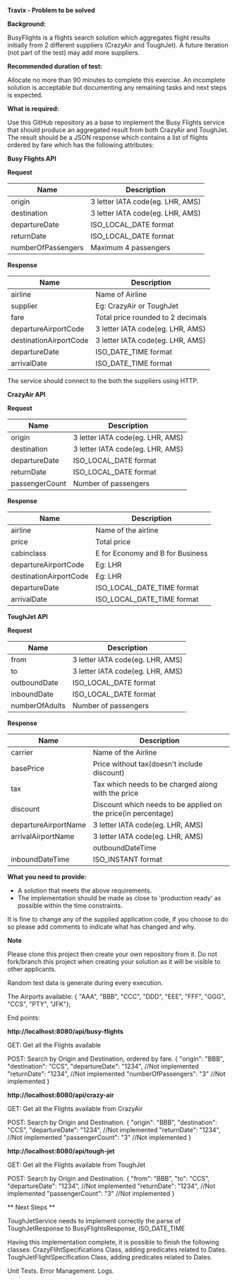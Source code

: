 **Travix - Problem to be solved**

**Background:**

BusyFlights is a flights search solution which aggregates flight results initially from 2 different suppliers (CrazyAir and ToughJet). A future iteration (not part of the test) may add more suppliers.

**Recommended duration of test:**

Allocate no more than 90 minutes to complete this exercise. An incomplete solution is acceptable but documenting any remaining tasks and next steps is expected. 

**What is required:**

Use this GitHub repository as a base to implement the Busy Flights service that should produce an aggregated result from both CrazyAir and ToughJet.
The result should be a JSON response which contains a list of flights ordered by fare which has the following attributes:

**Busy Flights API**

**Request**

| Name | Description |
| ------ | ------ |
| origin | 3 letter IATA code(eg. LHR, AMS) |
| destination | 3 letter IATA code(eg. LHR, AMS) |
| departureDate | ISO_LOCAL_DATE format |
| returnDate | ISO_LOCAL_DATE format |
| numberOfPassengers | Maximum 4 passengers |

**Response**

| Name | Description |
| ------ | ------ |
| airline | Name of Airline |
| supplier | Eg: CrazyAir or ToughJet |
| fare | Total price rounded to 2 decimals |
| departureAirportCode | 3 letter IATA code(eg. LHR, AMS) |
| destinationAirportCode | 3 letter IATA code(eg. LHR, AMS) |
| departureDate | ISO_DATE_TIME format |
| arrivalDate | ISO_DATE_TIME format |

The service should connect to the both the suppliers using HTTP.

**CrazyAir API**

**Request**

| Name | Description |
| ------ | ------ |
| origin | 3 letter IATA code(eg. LHR, AMS) |
| destination | 3 letter IATA code(eg. LHR, AMS) |
| departureDate | ISO_LOCAL_DATE format |
| returnDate | ISO_LOCAL_DATE format |
| passengerCount | Number of passengers |

**Response**


| Name | Description |
| ------ | ------ |
| airline | Name of the airline |
| price | Total price |
| cabinclass | E for Economy and B for Business |
| departureAirportCode | Eg: LHR |
| destinationAirportCode | Eg: LHR |
| departureDate | ISO_LOCAL_DATE_TIME format |
| arrivalDate | ISO_LOCAL_DATE_TIME format |

**ToughJet API**

**Request**

| Name | Description |
| ------ | ------ |
| from | 3 letter IATA code(eg. LHR, AMS) |
| to | 3 letter IATA code(eg. LHR, AMS) |
| outboundDate |ISO_LOCAL_DATE format |
| inboundDate | ISO_LOCAL_DATE format |
| numberOfAdults | Number of passengers |

**Response**

| Name | Description |
| ------ | ------ |
| carrier | Name of the Airline |
| basePrice | Price without tax(doesn't include discount) |
| tax | Tax which needs to be charged along with the price |
| discount | Discount which needs to be applied on the price(in percentage) |
| departureAirportName | 3 letter IATA code(eg. LHR, AMS) |
| arrivalAirportName | 3 letter IATA code(eg. LHR, AMS) |
    | outboundDateTime | ISO_INSTANT format |
| inboundDateTime | ISO_INSTANT format |

**What you need to provide:**

- A solution that meets the above requirements.
- The implementation should be made as close to 'production ready' as possible within the time constraints.

It is fine to change any of the supplied application code, if you choose to do so please add comments to indicate what has changed and why.

**Note**

Please clone this project then create your own repository from it. Do not fork/branch this project when creating your solution as it will be visible to other applicants.


Random test data is generate during every execution.

The Airports available:
    { "AAA", "BBB", "CCC", "DDD", "EEE", "FFF", "GGG", "CCS", "PTY", "JFK"};

End points:

**http://localhost:8080/api/busy-flights**

GET: Get all the Flights available

POST: Search by Origin and Destination, ordered by fare.
{
  "origin": "BBB",
  "destination": "CCS",
  "departureDate": "1234", //Not implemented
  "returnDate": "1234", //Not implemented
  "numberOfPassengers": "3" //Not implemented
}

**http://localhost:8080/api/crazy-air**

GET: Get all the Flights available from CrazyAir

POST: Search by Origin and Destination.
{
  "origin": "BBB",
  "destination": "CCS",
  "departureDate": "1234", //Not implemented
  "returnDate": "1234", //Not implemented
  "passengerCount": "3" //Not implemented
}

**http://localhost:8080/api/tough-jet**

GET: Get all the Flights available from ToughJet

POST: Search by Origin and Destination.
{
  "from": "BBB",
  "to": "CCS",
  "departureDate": "1234", //Not implemented
  "returnDate": "1234", //Not implemented
  "passengerCount": "3" //Not implemented
}

** Next Steps **

ToughJetService needs to implement correctly the parse of ToughJetResponse to BusyFlightsResponse, ISO_DATE_TIME

Having this implementation complete, it is possible to finish the following classes:
CrazyFlihtSpecifications Class, adding predicates related to Dates.
ToughJetFlightSpecification Class, adding predicates related to Dates.

Unit Tests.
Error Management.
Logs.


